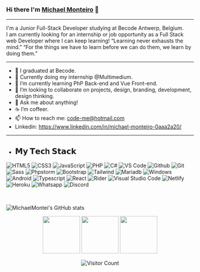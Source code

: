 ### Hi there I'm [Michael Monteiro](https://github.com/MichaelMontei) 👋
<hr>

I'm a Junior Full-Stack Developer studying at Becode Antwerp, Belgium. <br> 
I am currently looking for an internship or job opportunity as a Full Stack web Developer where I can keep learning!
“Learning never exhausts the mind.” “For the things we have to learn before we can do them, we learn by doing them.”

<hr>

- 🔭 I graduated at Becode.
- 🔭 Currently doing my internship @Multimedium.
- 🌱 I’m currently learning PhP Back-end and Vue Front-end.
- 👯 I’m looking to collaborate on projects, design, branding, development, design thinking.
- 💬 Ask me about anything!
- ☕️ I’m coffeer.
- 📫 How to reach me: code-me@hotmail.com
- Linkedin: https://www.linkedin.com/in/michael-monteiro-0aaa2a20/
<hr>

- ## 𝗠𝘆 𝗧𝗲𝗰h 𝗦𝘁𝗮𝗰𝗸
![HTML5](https://img.shields.io/badge/-HTML5-%23E44D27?style=flat-square&logo=html5&logoColor=ffffff)
![CSS3](https://img.shields.io/badge/-CSS3-%231572B6?style=flat-square&logo=css3)
![JavaScript](https://img.shields.io/badge/-JavaScript-%23F7DF1C?style=flat-square&logo=javascript&logoColor=000000&labelColor=%23F7DF1C&color=%23FFCE5A)
![PHP](https://img.shields.io/badge/PHP-777BB4?style=flat-square&logo=php&logoColor=white)
![C#](https://img.shields.io/badge/C%23-239120?style=flat-square&logo=c-sharp&logoColor=white)
![VS Code](https://img.shields.io/badge/-VSCode-%23007ACC?style=flat-square&logo=visual-studio-code)
![Github](https://img.shields.io/badge/GitHub-100000?style=flat-square&logo=github&logoColor=white)
![Git](https://img.shields.io/badge/-Git-%23F05032?style=flat-square&logo=git&logoColor=%23ffffff)
![Sass](https://img.shields.io/badge/-Sass-%23CC6699?style=flat-square&logo=sass&logoColor=ffffff)
![Phpstorm](http://img.shields.io/badge/-PHPStorm-181717?style=flat-square&logo=phpstorm&logoColor=white)
![Bootstrap](https://img.shields.io/badge/Bootstrap-563D7C?style=flat-square&logo=bootstrap&logoColor=white)
![Tailwind](https://img.shields.io/badge/Tailwind_CSS-38B2AC?style=flat-square&logo=tailwind-css&logoColor=white)
![Mariadb](https://img.shields.io/badge/MariaDB-003545?style=flat-square&logo=mariadb&logoColor=white)
![Windows](https://img.shields.io/badge/Windows-0078D6?style=flat-square&logo=windows&logoColor=white)
![Android](https://img.shields.io/badge/Android-3DDC84?style=flat-square&logo=android&logoColor=white)
![Typescript](https://shields.io/badge/TypeScript-3178C6?style=flat-square&logo=android&logoColor=white)
![React](https://img.shields.io/badge/-ReactJs-61DAFB?style=flat-square&logo=react&logoColor=white)
![Rider](https://img.shields.io/badge/Rider-000000?style=flat-square&logo=Rider&logoColor=white)
![Visual Studio Code](https://img.shields.io/badge/Visual_Studio-5C2D91?style=flat-square&logo=visual%20studio&logoColor=white)
![Netlify](https://img.shields.io/badge/Netlify-00C7B7?style=flat-square&logo=netlify&logoColor=white)
![Heroku](https://img.shields.io/badge/Heroku-430098?style=flat-square&logo=heroku&logoColor=white)
![Whatsapp](https://img.shields.io/badge/WhatsApp-25D366?style=flat-square&logo=whatsapp&logoColor=white)
![Discord](https://img.shields.io/badge/Discord-7289DA?style=flat-square&logo=discord&logoColor=white)

<br>



![MichaelMontei's GitHub stats](https://github-readme-stats.vercel.app/api?username=MichaelMontei&theme=onedark&show_icons=true)


<div align="center">
<p align="center">
  <img src="https://media3.giphy.com/media/ln7z2eWriiQAllfVcn/200w.webp" width="100">
  <img src="https://i.giphy.com/media/IdyAQJVN2kVPNUrojM/200.webp" width="100">
  <img src="https://user-images.githubusercontent.com/103993166/178481250-62964597-16a5-4f92-822a-e3b00980d308.gif" width="100">
</p>

  
![Visitor Count](https://profile-counter.glitch.me/MichaelMontei/count.svg)
</div>
<!--
**Front-end**

<code><img height="30" src="https://raw.githubusercontent.com/dereknguyen269/dereknguyen269/master/images/html.png"></code>
<code><img height="30" src="https://raw.githubusercontent.com/dereknguyen269/dereknguyen269/master/images/css3.png"></code>
<code><img height="30" src="https://raw.githubusercontent.com/dereknguyen269/dereknguyen269/master/images/js.png"></code>

![Top Langs](https://github-readme-stats.vercel.app/api/top-langs/?username=MichaelMontei&layout=compact&theme=onedark)
<img height="120" alt="Thanks for visiting me" width="100%" src="https://raw.githubusercontent.com/BrunnerLivio/brunnerlivio/master/images/marquee.svg" />
<br />
